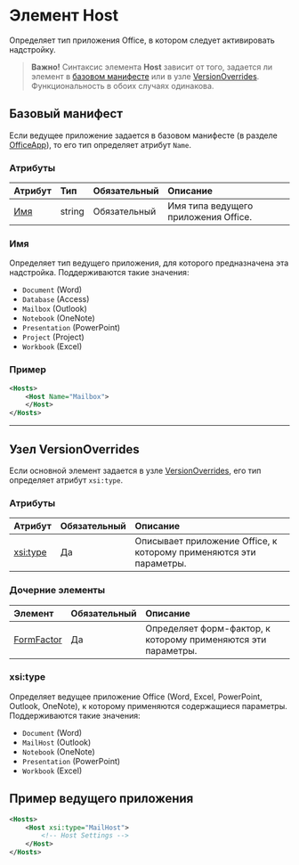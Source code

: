 
# Элемент Host
Определяет тип приложения Office, в котором следует активировать надстройку.

> **Важно!** Синтаксис элемента **Host** зависит от того, задается ли элемент в [базовом манифесте](#basic-manifest) или в узле [VersionOverrides](#versionoverrides-node). Функциональность в обоих случаях одинакова.  


## Базовый манифест

Если ведущее приложение задается в базовом манифесте (в разделе [OfficeApp](./officeapp.md)), то его тип определяет атрибут `Name`.   

### Атрибуты
| Атрибут     | Тип   | Обязательный | Описание                                      |
|:--------------|:-------|:---------|:-------------------------------------------------|
| [Имя](#name) | string | Обязательный | Имя типа ведущего приложения Office. |


### Имя
Определяет тип ведущего приложения, для которого предназначена эта надстройка. Поддерживаются такие значения:

- `Document` (Word)
- `Database` (Access)
- `Mailbox` (Outlook)
- `Notebook` (OneNote)
- `Presentation` (PowerPoint)
- `Project` (Project)
- `Workbook` (Excel)

### Пример
```xml
<Hosts>
    <Host Name="Mailbox">
    </Host>
</Hosts>
```

---

## Узел VersionOverrides
Если основной элемент задается в узле [VersionOverrides](./versionoverrides), его тип определяет атрибут `xsi:type`. 

### Атрибуты

|  Атрибут  |  Обязательный  |  Описание  |
|:-----|:-----|:-----|
|  [xsi:type](#xsitype)  |  Да  | Описывает приложение Office, к которому применяются эти параметры.|

### Дочерние элементы

|  Элемент |  Обязательный  |  Описание  |
|:-----|:-----|:-----|
|  [FormFactor](./formfactor.md)    |  Да   |  Определяет форм-фактор, к которому применяются эти параметры. |


### xsi:type
Определяет ведущее приложение Office (Word, Excel, PowerPoint, Outlook, OneNote), к которому применяются содержащиеся параметры. Поддерживаются такие значения:

- `Document` (Word)
- `MailHost` (Outlook)    
- `Notebook` (OneNote)
- `Presentation` (PowerPoint)
- `Workbook` (Excel)

## Пример ведущего приложения 
```xml
<Hosts>
    <Host xsi:type="MailHost">
        <!-- Host Settings -->
    </Host>
</Hosts>
```
